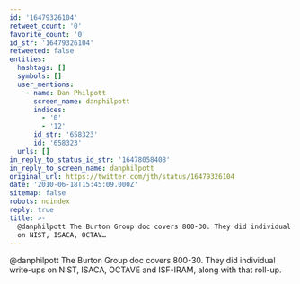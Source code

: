 ```yaml
---
id: '16479326104'
retweet_count: '0'
favorite_count: '0'
id_str: '16479326104'
retweeted: false
entities:
  hashtags: []
  symbols: []
  user_mentions:
    - name: Dan Philpott
      screen_name: danphilpott
      indices:
        - '0'
        - '12'
      id_str: '658323'
      id: '658323'
  urls: []
in_reply_to_status_id_str: '16478058408'
in_reply_to_screen_name: danphilpott
original_url: https://twitter.com/jth/status/16479326104
date: '2010-06-18T15:45:09.000Z'
sitemap: false
robots: noindex
reply: true
title: >-
  @danphilpott The Burton Group doc covers 800-30. They did individual write-ups
  on NIST, ISACA, OCTAV…
---
```


@danphilpott The Burton Group doc covers 800-30. They did individual write-ups on NIST, ISACA, OCTAVE and ISF-IRAM, along with that roll-up.